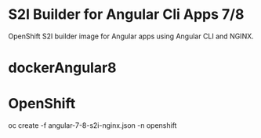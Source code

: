# S2I Builder for Angular Cli Apps 7/8
OpenShift S2I builder image for Angular apps using Angular CLI and NGINX.

# dockerAngular8


# OpenShift
oc create -f angular-7-8-s2i-nginx.json -n openshift
